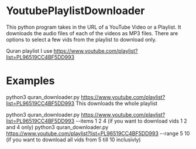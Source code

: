 # YoutubePlaylistDownloader
This python program takes in the URL of a YouTube Video or a Playlist. It downloads the audio files of each of the videos as MP3 files. There are options to select a few vids from the playlist to download only.



 Quran playlist I use 
 https://www.youtube.com/playlist?list=PL96519CC4BF5DD993

# Examples
 python3 quran_downloader.py https://www.youtube.com/playlist?list=PL96519CC4BF5DD993
 This downloads the whole playlist

 python3 quran_downloader.py https://www.youtube.com/playlist?list=PL96519CC4BF5DD993 --items 1 2 4 (if you want to download vids 1 2 and 4 only)
 python3 quran_downloader.py https://www.youtube.com/playlist?list=PL96519CC4BF5DD993 --range 5 10 (if you want to download all vids from 5 till 10 inclusivly)


